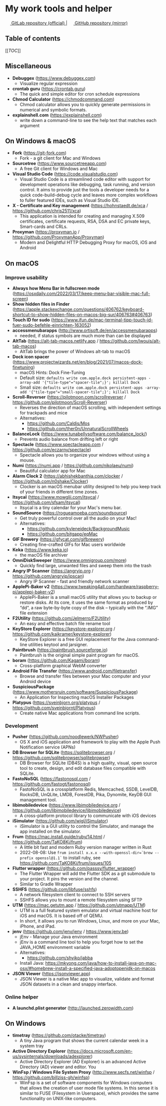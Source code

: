 # My work tools and helper

<a href="https://gitlab.com/philipp.schweig/my-work-tools">
<img height="16" src="https://gitlab-org.gitlab.io/gitlab-svgs/favicon.ico"> GitLab repository (official)
<a/>
|
<a href="https://github.com/philippschweig/my-work-tools">
<img height="16" src="https://github.githubassets.com/favicons/favicon.svg"> GitHub repository (mirror)
<a/>

## Table of contents

[[_TOC_]]

## Miscellaneous

* **Debuggex** (https://www.debuggex.com)
    - Visualize regular expression
* **crontab guru** (https://crontab.guru)
    - The quick and simple editor for cron schedule expressions
* **Chmod Calculator** (https://chmodcommand.com)
    - Chmod calculator allows you to quickly generate permissions in numerical and symbolic formats.
* **explainshell.com** (https://explainshell.com)
    - write down a command-line to see the help text that matches each argument

## On Windows & macOS

* **Fork** (https://git-fork.com)
    - Fork - a git client for Mac and Windows
* **Sourcetree** (https://www.sourcetreeapp.com)
    - A free Git client for Windows and Mac
* **Visual Studio Code** (https://code.visualstudio.com)
    - Visual Studio Code is a streamlined code editor with support for development operations like debugging, task running, and version control. It aims to provide just the tools a developer needs for a quick code-build-debug cycle and leaves more complex workflows to fuller featured IDEs, such as Visual Studio IDE.
* **X - Certificate and Key management** (https://hohnstaedt.de/xca / https://github.com/chris2511/xca)
    - This application is intended for creating and managing X.509 certificates, certificate requests, RSA, DSA and EC private keys, Smart-cards and CRLs.
* **Proxyman** (https://proxyman.io / https://github.com/ProxymanApp/Proxyman)
    - Modern and Delightful HTTP Debugging Proxy for macOS, iOS and Android

## On macOS

### Improve usability

* **Always how Menu Bar in fullscreen mode** (https://osxdaily.com/2022/03/17/keep-menu-bar-visible-mac-full-screen)
* **Show hidden files in Finder** (https://apple.stackexchange.com/questions/406762/keyboard-shortcut-to-show-hidden-files-on-macos-big-sur/406763#406763)
* **Touch ID for sudo** (https://www.ifun.de/mac-terminal-tipp-touch-id-fuer-sudo-befehle-einrichten-163052)
* **accessmenubarapps** (http://www.ortisoft.de/en/accessmenubarapps)
    - needed, if status symbols are much more than can be displayed
* **AltTab** (https://alt-tab-macos.netlify.app / https://github.com/lwouis/alt-tab-macos)
    - AltTab brings the power of Windows alt-tab to macOS
* **Dock icon spacer** (https://www.projectwizards.net/en/blog/2021/07/macos-dock-finetuning)
    - macOS Hints: Dock Fine-Tuning
    - Default size: `defaults write com.apple.dock persistent-apps -array-add '{"tile-type"="spacer-tile";}'; killall Dock`
    - Small size: `defaults write com.apple.dock persistent-apps -array-add '{"tile-type"="small-spacer-tile";}'; killall Dock`
* **Scroll-Reverser** (https://pilotmoon.com/scrollreverser / https://github.com/pilotmoon/Scroll-Reverser)
    - Reverses the direction of macOS scrolling, with independent settings for trackpads and mice
    - Alternatives:
        * https://github.com/Caldis/Mos
        * https://github.com/ther0n/UnnaturalScrollWheels
* **BalanceLock** (https://www.tunabellysoftware.com/balance_lock/)
    - Prevents audio balance from drifting left or right
* **Spectacle** (https://www.spectacleapp.com / https://github.com/eczarny/spectacle)
    - Spectacle allows you to organize your windows without using a mouse.
* **Numi** (https://numi.app / https://github.com/nikolaeu/numi)
    - Beautiful calculator app for Mac
* **Alarm Clock 2** (https://abhishekbanthia.com/clocker / https://github.com/n0shake/Clocker)
    - Clocker is an macOS menubar utility designed to help you keep track of your friends in different time zones.
* **Itsycal** (https://www.mowglii.com/itsycal / https://github.com/sfsam/itsycal)
    - Itsycal is a tiny calendar for your Mac's menu bar.
* **SoundSource** (https://rogueamoeba.com/soundsource)
    - Get truly powerful control over all the audio on your Mac!
    - Alternatives:
        - https://github.com/kyleneideck/BackgroundMusic
        - https://github.com/bitgapp/eqMac
* **GIF Brewery** (https://gfycat.com/gifbrewery)
    - Creating fine-crafted GIFs for Mac users worldwide
* **Keka** (https://www.keka.io)
    - the macOS file archiver
* **OmniDiskSweeper** (https://www.omnigroup.com/more)
    - Quickly find large, unwanted files and sweep them into the trash
* **Angry IP Scanner** (https://angryip.org / https://github.com/angryip/ipscan)
    - Angry IP Scanner - fast and friendly network scanner
* **ApplePi-Baker v2** (https://www.tweaking4all.com/hardware/raspberry-pi/applepi-baker-v2)
    - ApplePi-Baker is a small macOS utility that allows you to backup or restore disks. At its core, it uses the same format as produced by “dd“, a raw byte-by-byte copy of the disk – typically with the “.IMG” file extension
* **F2Utility** (https://github.com/Jelmerro/F2Utility)
    - An easy and effective batch file rename tool
* **KeyStore Explorer** (https://keystore-explorer.org / https://github.com/kaikramer/keystore-explorer)
    - KeyStore Explorer is a free GUI replacement for the Java command-line utilities keytool and jarsigner.
* **Paintbrush** (https://paintbrush.sourceforge.io)
    - Paintbrush is the original simple paint program for macOS.
* **boram** (https://github.com/Kagami/boram)
    - Cross-platform graphical WebM converter
* **Android File Transfer** (https://www.android.com/filetransfer)
    - Browse and transfer files between your Mac computer and your Android device
* **SuspiciousPackage** (https://www.mothersruin.com/software/SuspiciousPackage)
    - An Application for Inspecting macOS Installer Packages
* **Platypus** (https://sveinbjorn.org/platypus / https://github.com/sveinbjornt/Platypus)
    - Create native Mac applications from command line scripts.

### Development
* **Pusher** (https://github.com/noodlewerk/NWPusher)
    - OS X and iOS application and framework to play with the Apple Push Notification service (APNs)
* **DB Browser for SQLite** (https://sqlitebrowser.org / https://github.com/sqlitebrowser/sqlitebrowser)
    - DB Browser for SQLite (DB4S) is a high quality, visual, open source tool to create, design, and edit database files compatible with SQLite.
* **FastoNoSQL** (https://fastonosql.com / https://github.com/fastogt/fastonosql)
    - FastoNoSQL is a crossplatform Redis, Memcached, SSDB, LevelDB, RocksDB, UnQLite, LMDB, ForestDB, Pika, Dynomite, KeyDB GUI management tool.
* **libimobiledevice** (https://www.libimobiledevice.org / https://github.com/libimobiledevice/libimobiledevice)
    - A cross-platform protocol library to communicate with iOS devices
* **iSimulator** (https://github.com/wigl/iSimulator)
    - iSimulator is a GUI utility to control the Simulator, and manage the app installed on the simulator.
* **Frum** (https://mac.install.guide/ruby/14.html / https://github.com/TaKO8Ki/frum)
    - A little bit fast and modern Ruby version manager written in Rust
    - 2022-08-08: Use `` frum install x.x.x --with-openssl-dir=`brew --prefix openssl@1.1` `` to install ruby, see https://github.com/TaKO8Ki/frum/issues/105
* **Flutter wrapper** (https://github.com/passsy/flutter_wrapper)
    - The Flutter Wrapper will add the Flutter SDK as a git submodule to your project. It pins the version and the channel.
    - Similar to Gradle Wrapper
* **SSHFS** (https://github.com/libfuse/sshfs)
    - A network filesystem client to connect to SSH servers
    - SSHFS allows you to mount a remote filesystem using SFTP
* **UTM** (https://mac.getutm.app / https://github.com/utmapp/UTM)
    - UTM is a full featured system emulator and virtual machine host for iOS and macOS. It is based off of QEMU.
    - In short, it allows you to run Windows, Linux, and more on your Mac, iPhone, and iPad.
* **jenv** (https://github.com/jenv/jenv / https://www.jenv.be)
    - jEnv - Manage your Java environment
    - jEnv is a command line tool to help you forget how to set the JAVA_HOME environment variable
    - Alternatives:
        - https://github.com/shyiko/jabba
    - Install Java: https://mkyong.com/java/how-to-install-java-on-mac-osx/#homebrew-install-a-specified-java-adoptopenjdk-on-macos
* **JSON Viewer** (https://jsonviewer.app)
    - JSON Viewer is a native Mac app to visualize, validate and format JSON datasets in a clean and snappy interface.

### Online helper

* **A launchd.plist generator** (http://launched.zerowidth.com)

## On Windows

* **timetray** (https://github.com/otacke/timetray)
    - A tiny Java program that shows the current calendar week in a system tray
* **Active Directory Explorer** (https://docs.microsoft.com/en-us/sysinternals/downloads/adexplorer)
    - Active Directory Explorer (AD Explorer) is an advanced Active Directory (AD) viewer and editor. You
* **WinFsp / Windows File System Proxy** (http://www.secfs.net/winfsp / https://github.com/billziss-gh/winfsp)
    - WinFsp is a set of software components for Windows computers that allows the creation of user mode file systems. In this sense it is similar to FUSE (Filesystem in Userspace), which provides the same functionality on UNIX-like computers.
